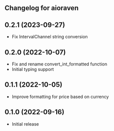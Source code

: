 ## Changelog for aioraven

0.2.1 (2023-09-27)
------------------
* Fix IntervalChannel string conversion

0.2.0 (2022-10-07)
------------------
* Fix and rename convert\_int\_formatted function
* Initial typing support

0.1.1 (2022-10-05)
------------------
* Improve formatting for price based on currency

0.1.0 (2022-09-16)
------------------
* Initial release
